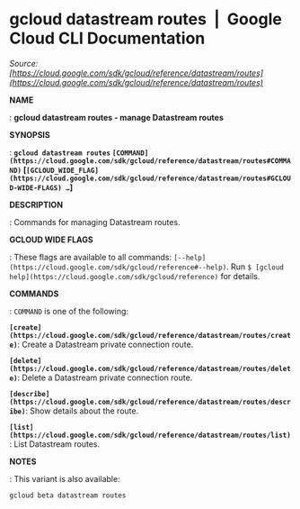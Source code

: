 # gcloud datastream routes  |  Google Cloud CLI Documentation

*Source: [https://cloud.google.com/sdk/gcloud/reference/datastream/routes](https://cloud.google.com/sdk/gcloud/reference/datastream/routes)*

**NAME**

: **gcloud datastream routes - manage Datastream routes**

**SYNOPSIS**

: **`gcloud datastream routes` `[COMMAND](https://cloud.google.com/sdk/gcloud/reference/datastream/routes#COMMAND)` [`[GCLOUD_WIDE_FLAG](https://cloud.google.com/sdk/gcloud/reference/datastream/routes#GCLOUD-WIDE-FLAGS) …`]**

**DESCRIPTION**

: Commands for managing Datastream routes.

**GCLOUD WIDE FLAGS**

: These flags are available to all commands: `[--help](https://cloud.google.com/sdk/gcloud/reference#--help)`.
Run `$ [gcloud help](https://cloud.google.com/sdk/gcloud/reference)` for details.

**COMMANDS**

: ``COMMAND`` is one of the following:

**`[create](https://cloud.google.com/sdk/gcloud/reference/datastream/routes/create)`**:
Create a Datastream private connection route.

**`[delete](https://cloud.google.com/sdk/gcloud/reference/datastream/routes/delete)`**:
Delete a Datastream private connection route.

**`[describe](https://cloud.google.com/sdk/gcloud/reference/datastream/routes/describe)`**:
Show details about the route.

**`[list](https://cloud.google.com/sdk/gcloud/reference/datastream/routes/list)`**:
List Datastream routes.

**NOTES**

: This variant is also available:

```
gcloud beta datastream routes
```